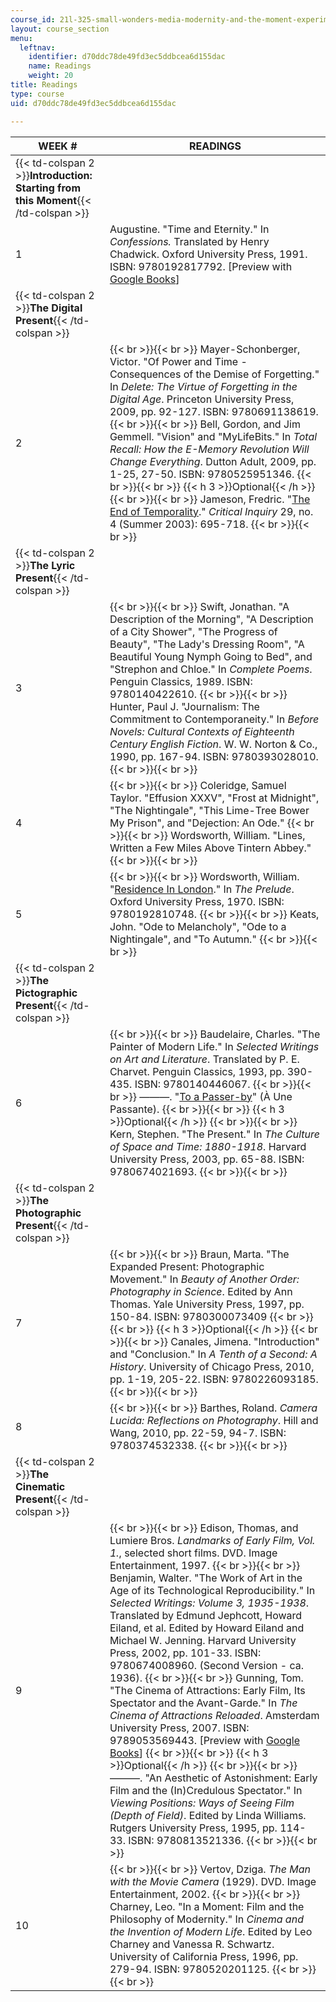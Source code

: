 ```yaml
---
course_id: 21l-325-small-wonders-media-modernity-and-the-moment-experiments-in-time-fall-2010
layout: course_section
menu:
  leftnav:
    identifier: d70ddc78de49fd3ec5ddbcea6d155dac
    name: Readings
    weight: 20
title: Readings
type: course
uid: d70ddc78de49fd3ec5ddbcea6d155dac

---
```


| WEEK # | READINGS |
| --- | --- |
| {{< td-colspan 2 >}}**Introduction: Starting from this Moment**{{< /td-colspan >}} ||
| 1 | Augustine. "Time and Eternity." In _Confessions._ Translated by Henry Chadwick. Oxford University Press, 1991. ISBN: 9780192817792. \[Preview with [Google Books](http://books.google.com/books?id=_wusCvC4yOcC&printsec=frontcover#v=onepage&q&f=false)\] |
| {{< td-colspan 2 >}}**The Digital Present**{{< /td-colspan >}} ||
| 2 |  {{< br >}}{{< br >}} Mayer-Schonberger, Victor. "Of Power and Time - Consequences of the Demise of Forgetting." In _Delete: The Virtue of Forgetting in the Digital Age_. Princeton University Press, 2009, pp. 92-127. ISBN: 9780691138619. {{< br >}}{{< br >}} Bell, Gordon, and Jim Gemmell. "Vision" and "MyLifeBits." In _Total Recall: How the E-Memory Revolution Will Change Everything_. Dutton Adult, 2009, pp. 1-25, 27-50. ISBN: 9780525951346. {{< br >}}{{< br >}} {{< h 3 >}}Optional{{< /h >}} {{< br >}}{{< br >}} Jameson, Fredric. "[The End of Temporality](http://www.jstor.org/pss/10.1086/377726)." _Critical Inquiry_ 29, no. 4 (Summer 2003): 695-718. {{< br >}}{{< br >}}  |
| {{< td-colspan 2 >}}**The Lyric Present**{{< /td-colspan >}} ||
| 3 |  {{< br >}}{{< br >}} Swift, Jonathan. "A Description of the Morning", "A Description of a City Shower", "The Progress of Beauty", "The Lady's Dressing Room", "A Beautiful Young Nymph Going to Bed", and "Strephon and Chloe." In _Complete Poems_. Penguin Classics, 1989. ISBN: 9780140422610. {{< br >}}{{< br >}} Hunter, Paul J. "Journalism: The Commitment to Contemporaneity." In _Before Novels: Cultural Contexts of Eighteenth Century English Fiction_. W. W. Norton & Co., 1990, pp. 167-94. ISBN: 9780393028010. {{< br >}}{{< br >}}  |
| 4 |  {{< br >}}{{< br >}} Coleridge, Samuel Taylor. "Effusion XXXV", "Frost at Midnight", "The Nightingale", "This Lime-Tree Bower My Prison", and "Dejection: An Ode." {{< br >}}{{< br >}} Wordsworth, William. "Lines, Written a Few Miles Above Tintern Abbey." {{< br >}}{{< br >}}  |
| 5 |  {{< br >}}{{< br >}} Wordsworth, William. "[Residence In London](http://www.cf.ac.uk/encap/skilton/restrict/wworth02.html)." In _The Prelude_. Oxford University Press, 1970. ISBN: 9780192810748. {{< br >}}{{< br >}} Keats, John. "Ode to Melancholy", "Ode to a Nightingale", and "To Autumn." {{< br >}}{{< br >}}  |
| {{< td-colspan 2 >}}**The Pictographic Present**{{< /td-colspan >}} ||
| 6 |  {{< br >}}{{< br >}} Baudelaire, Charles. "The Painter of Modern Life." In _Selected Writings on Art and Literature_. Translated by P. E. Charvet. Penguin Classics, 1993, pp. 390-435. ISBN: 9780140446067. {{< br >}}{{< br >}} ———. "[To a Passer-by](http://fleursdumal.org/poem/224)" (À Une Passante). {{< br >}}{{< br >}} {{< h 3 >}}Optional{{< /h >}} {{< br >}}{{< br >}} Kern, Stephen. "The Present." In _The Culture of Space and Time: 1880-1918_. Harvard University Press, 2003, pp. 65-88. ISBN: 9780674021693. {{< br >}}{{< br >}}  |
| {{< td-colspan 2 >}}**The Photographic Present**{{< /td-colspan >}} ||
| 7 |  {{< br >}}{{< br >}} Braun, Marta. "The Expanded Present: Photographic Movement." In _Beauty of Another Order: Photography in Science_. Edited by Ann Thomas. Yale University Press, 1997, pp. 150-84. ISBN: 9780300073409 {{< br >}}{{< br >}} {{< h 3 >}}Optional{{< /h >}} {{< br >}}{{< br >}} Canales, Jimena. "Introduction" and "Conclusion." In _A Tenth of a Second: A History_. University of Chicago Press, 2010, pp. 1-19, 205-22. ISBN: 9780226093185. {{< br >}}{{< br >}}  |
| 8 |  {{< br >}}{{< br >}} Barthes, Roland. _Camera Lucida: Reflections on Photography_. Hill and Wang, 2010, pp. 22-59, 94-7. ISBN: 9780374532338. {{< br >}}{{< br >}}  |
| {{< td-colspan 2 >}}**The Cinematic Present**{{< /td-colspan >}} ||
| 9 |  {{< br >}}{{< br >}} Edison, Thomas, and Lumiere Bros. _Landmarks of Early Film, Vol. 1._, selected short films. DVD. Image Entertainment, 1997. {{< br >}}{{< br >}} Benjamin, Walter. "The Work of Art in the Age of its Technological Reproducibility." In _Selected Writings: Volume 3, 1935-1938_. Translated by Edmund Jephcott, Howard Eiland, et al. Edited by Howard Eiland and Michael W. Jenning. Harvard University Press, 2002, pp. 101-33. ISBN: 9780674008960. (Second Version - ca. 1936). {{< br >}}{{< br >}} Gunning, Tom. "The Cinema of Attractions: Early Film, Its Spectator and the Avant-Garde." In _The Cinema of Attractions Reloaded_. Amsterdam University Press, 2007. ISBN: 9789053569443. \[Preview with [Google Books](http://books.google.com/books?id=GQOrSC7GzWMC&printsec=frontcover#v=onepage&q&f=false)\] {{< br >}}{{< br >}} {{< h 3 >}}Optional{{< /h >}} {{< br >}}{{< br >}} ———. "An Aesthetic of Astonishment: Early Film and the (In)Credulous Spectator." In _Viewing Positions: Ways of Seeing Film (Depth of Field)_. Edited by Linda Williams. Rutgers University Press, 1995, pp. 114-33. ISBN: 9780813521336. {{< br >}}{{< br >}}  |
| 10 |  {{< br >}}{{< br >}} Vertov, Dziga. _The Man with the Movie Camera_ (1929). DVD. Image Entertainment, 2002. {{< br >}}{{< br >}} Charney, Leo. "In a Moment: Film and the Philosophy of Modernity." In _Cinema and the Invention of Modern Life_. Edited by Leo Charney and Vanessa R. Schwartz. University of California Press, 1996, pp. 279-94. ISBN: 9780520201125. {{< br >}}{{< br >}}